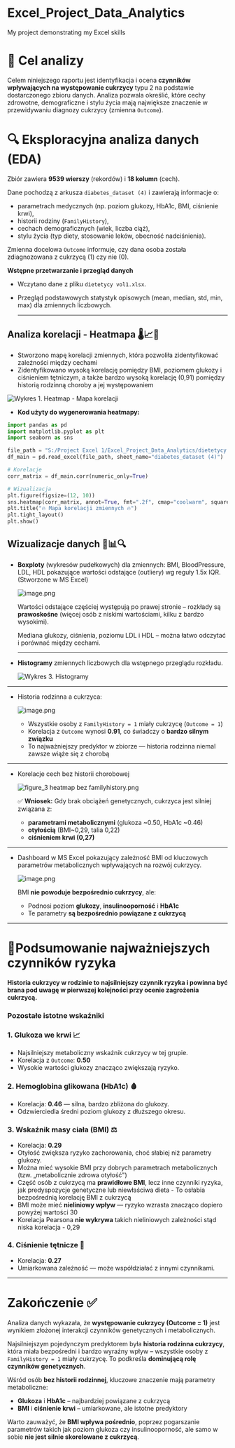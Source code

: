 # Excel_Project_Data_Analytics
 My project demonstrating my Excel skills 


# 🎯 Cel analizy

Celem niniejszego raportu jest identyfikacja i ocena **czynników wpływających na występowanie cukrzycy** typu 2 na podstawie dostarczonego zbioru danych. Analiza pozwala określić, które cechy zdrowotne, demograficzne i stylu życia mają największe znaczenie w przewidywaniu diagnozy cukrzycy (zmienna `Outcome`).


# 🔍 Eksploracyjna analiza danych (EDA)

Zbiór zawiera **9539 wierszy** (rekordów) i **18 kolumn** (cech).

Dane pochodzą z arkusza `diabetes_dataset (4)` i zawierają informacje o:

- parametrach medycznych (np. poziom glukozy, HbA1c, BMI, ciśnienie krwi),
- historii rodziny (`FamilyHistory`),
- cechach demograficznych (wiek, liczba ciąż),
- stylu życia (typ diety, stosowanie leków, obecność nadciśnienia).

Zmienna docelowa `Outcome` informuje, czy dana osoba została zdiagnozowana z cukrzycą (1) czy nie (0).

**Wstępne przetwarzanie i przegląd danych**

- Wczytano dane z pliku `dietetycy vol1.xlsx`.
- Przegląd podstawowych statystyk opisowych (mean, median, std, min, max) dla zmiennych liczbowych.
    
    ---
    

## **Analiza korelacji - Heatmapa** 🌡️📈🧠

- Stworzono mapę korelacji zmiennych, która pozwoliła zidentyfikować zależności między cechami
- Zidentyfikowano wysoką korelację pomiędzy BMI, poziomem glukozy i ciśnieniem tętniczym, a także bardzo wysoką korelację (0,91) pomiędzy historią rodzinną choroby a jej występowaniem

![Wykres 1. Heatmap - Mapa korelacji](images/Figure_1_heatmap.png)

- **Kod użyty do wygenerowania heatmapy:**

```python
import pandas as pd
import matplotlib.pyplot as plt
import seaborn as sns

file_path = "S:/Project Excel 1/Excel_Project_Data_Analytics/dietetycy vol1.xlsx"
df_main = pd.read_excel(file_path, sheet_name="diabetes_dataset (4)")

# Korelacje
corr_matrix = df_main.corr(numeric_only=True)

# Wizualizacja
plt.figure(figsize=(12, 10))
sns.heatmap(corr_matrix, annot=True, fmt=".2f", cmap="coolwarm", square=True)
plt.title("🔥 Mapa korelacji zmiennych 🔥")
plt.tight_layout()
plt.show()
```

## **Wizualizacje danych** 🎨📊🔍

- **Boxploty** (wykresów pudełkowych) dla zmiennych: BMI, BloodPressure, LDL, HDL pokazujące wartości odstające (outliery) wg reguły 1.5x IQR. (Stworzone w MS Excel)
    
    ![image.png](attachment:0aa63c6a-53bc-4cb3-a16d-bb93139d04b3:image.png)
    
    Wartości odstające częściej występują po prawej stronie – rozkłady są **prawoskośne** (więcej osób z niskimi wartościami, kilku z bardzo wysokimi). 
    
    Mediana glukozy, ciśnienia, poziomu LDL i HDL – można łatwo odczytać i porównać między cechami.
    
    ---
    
- **Histogramy** zmiennych liczbowych dla wstępnego przeglądu rozkładu.
    
    ![Wykres 3. Histogramy](attachment:5cc45af1-c291-42de-9be8-95ebf471e215:Figure_2_Histogramy.png)
    

---

- Historia rodzinna a cukrzyca:
    
    ![image.png](attachment:d8e4250e-58a6-4dcd-963e-9d2ed874087e:image.png)
    
    - Wszystkie osoby z `FamilyHistory = 1` miały cukrzycę (`Outcome = 1`)
    - Korelacja z `Outcome` wynosi **0.91**, co świadczy o **bardzo silnym związku**
    - To najważniejszy predyktor w zbiorze — historia rodzinna niemal zawsze wiąże się z chorobą

---

- Korelacje cech bez historii chorobowej
    
    ![figure_3 heatmap bez familyhistory.png](attachment:a164f2ab-13b3-42e3-a92e-343214c900b4:figure_3_heatmap_bez_familyhistory.png)
    
    ✅ **Wniosek:** Gdy brak obciążeń genetycznych, cukrzyca jest silniej związana z:
    
    - **parametrami metabolicznymi** (glukoza ~0.50, HbA1c ~0.46)
    - **otyłością** (BMI~0,29, talia 0,22)
    - **ciśnieniem krwi (0,27)**

---

- Dashboard w MS Excel pokazujący zależność BMI od kluczowych parametrów metabolicznych wpływających na rozwój cukrzycy.
    
    ![image.png](attachment:298b1ab7-8d9f-45d0-a835-a5ecf2d7c7d5:image.png)
    
    BMI **nie powoduje bezpośrednio cukrzycy**, ale:
    
    - Podnosi poziom **glukozy**, **insulinooporność** i **HbA1c**
    - Te parametry **są bezpośrednio powiązane z cukrzycą**

---

# 🏁Podsumowanie najważniejszych czynników ryzyka

**Historia cukrzycy w rodzinie to najsilniejszy czynnik ryzyka i powinna być brana pod uwagę w pierwszej kolejności przy ocenie zagrożenia cukrzycą.**

### Pozostałe istotne wskaźniki

### 1. Glukoza we krwi 📈

- Najsilniejszy metaboliczny wskaźnik cukrzycy w tej grupie.
- Korelacja z `Outcome`: **0.50**
- Wysokie wartości glukozy znacząco zwiększają ryzyko.

### 2. Hemoglobina glikowana (HbA1c) 🩸

- Korelacja: **0.46** — silna, bardzo zbliżona do glukozy.
- Odzwierciedla średni poziom glukozy z dłuższego okresu.

### 3. Wskaźnik masy ciała (BMI) ⚖️

- Korelacja: **0.29**
- Otyłość zwiększa ryzyko zachorowania, choć słabiej niż parametry glukozy.
- Można mieć wysokie BMI przy dobrych parametrach metabolicznych (tzw. „metabolicznie zdrowa otyłość")
- Część osób z cukrzycą ma **prawidłowe BMI**, lecz inne czynniki ryzyka, jak predyspozycje genetyczne lub niewłaściwa dieta - To osłabia bezpośrednią korelację BMI z cukrzycą
- BMI może mieć **nieliniowy wpływ** — ryzyko wzrasta znacząco dopiero powyżej wartości 30
- Korelacja Pearsona **nie wykrywa** takich nieliniowych zależności stąd niska korelacja  - 0,29

### 4. Ciśnienie tętnicze 💉

- Korelacja: **0.27**
- Umiarkowana zależność — może współdziałać z innymi czynnikami.

---

# **Zakończenie** ✅

Analiza danych wykazała, że **występowanie cukrzycy (Outcome = 1)** jest wynikiem złożonej interakcji czynników genetycznych i metabolicznych.

 Najsilniejszym pojedynczym predyktorem była **historia rodzinna cukrzycy**, która miała bezpośredni i bardzo wyraźny wpływ – wszystkie osoby z `FamilyHistory = 1` miały cukrzycę. To podkreśla **dominującą rolę czynników genetycznych**.

Wśród osób **bez historii rodzinnej**, kluczowe znaczenie mają parametry metaboliczne:

- **Glukoza** i **HbA1c** – najbardziej powiązane z cukrzycą
- **BMI** i **ciśnienie krwi** – umiarkowane, ale istotne predyktory

Warto zauważyć, że **BMI wpływa pośrednio**, poprzez pogarszanie parametrów takich jak poziom glukoza czy insulinooporność, ale samo w sobie **nie jest silnie skorelowane z cukrzycą**.